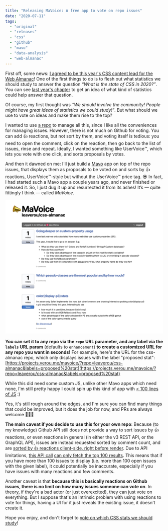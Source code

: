 ```yaml
---
title: "Releasing MaVoice: A free app to vote on repo issues"
date: "2020-07-11"
tags:
  - "original"
  - "releases"
  - "css"
  - "github"
  - "mavo"
  - "data-analysis"
  - "web-almanac"
---
```


First off, some news: [I agreed to be this year's CSS content lead for the Web Almanac](https://github.com/HTTPArchive/almanac.httparchive.org/issues/898)! One of the first things to do is to flesh out what statistics we should study to answer the question _“What is the state of CSS in 2020?”_. You can see [last year's chapter](https://almanac.httparchive.org/en/2019/css) to get an idea of what kind of statistics could help answer that question.

Of course, my first thought was _“We should involve the community! People might have great ideas of statistics we could study!”_. But what should we use to vote on ideas and make them rise to the top?

I wanted to use [a repo](https://github.com/LeaVerou/css-almanac) to manage all this, since I like all the conveniences for managing issues. However, there is not much on Github for voting. You can add 👍 reactions, but not sort by them, and voting itself is tedious: you need to open the comment, click on the reaction, then go back to the list of issues, rinse and repeat. Ideally, I wanted something like UserVoice™️, which lets you vote with one click, and sorts proposals by votes.

And then it dawned on me: I'll just build a [Mavo](https://mavo.io) app on top of the repo issues, that displays them as proposals to be voted on and sorts by 👍 reactions, UserVoice™️-style but without the UserVoice™️ price tag. 😎 In fact, I had started such a Mavo app a couple years ago, and never finished or released it. So, I just dug it up and resurrected it from its ashes! It’s — quite fittingly I think — called _MaVoice_.

[![](images/image.png)](https://projects.verou.me/mavoice)

**You can set it to any repo via the `repo` URL parameter, and any label via the `labels` URL param** (defaults to `enhancement`) **to create a customized URL for any repo you want in seconds!** For example, here's the URL for the css-almanac repo, which only displays issues with the label "proposed stat": [https://projects.verou.me/mavoice/?repo=leaverou/css-almanac&labels=proposed%20stat](https://projects.verou.me/mavoice/?repo=leaverou/css-almanac&labels=proposed%20stat)

While this did need some custom JS, unlike other Mavo apps which need none, I'm still pretty happy I could spin up this kind of app with [< 100 lines of JS](https://github.com/LeaVerou/mavoice/blob/master/mavoice.js) :)

Yes, it's still rough around the edges, and I'm sure you can find many things that could be improved, but it does the job for now, and PRs are always welcome 🤷🏽‍♀️

**The main caveat if you decide to use this for your own repo**: Because (to my knowledge) Github API still does not provide a way to sort issues by 👍 reactions, or even reactions in general (in either the v3 REST API, or the GraphQL API), issues are instead requested sorted by comment count, and are [sorted by 👍 reactions client-side, right before render](https://github.com/LeaVerou/mavoice/blob/master/mavoice.js#L42). Due to API limitations, [this API call](https://github.com/LeaVerou/mavoice/blob/master/index.html#L14) [can only fetch the top 100 results](https://developer.github.com/v3/#pagination). This means that if you have more than 100 issues to display (i.e. more than 100 open issues with the given label), it could potentially be inaccurate, especially if you have issues with many reactions and few comments.

Another caveat is that **because this is basically reactions on Github issues, there is no limit on how many issues someone can vote on**. In theory, if they're a bad actor (or just overexcited), they can just vote on everything. But I suppose that's an intrinsic problem with using reactions to vote for things, having a UI for it just reveals the existing issue, it doesn't create it.

Hope you enjoy, and don't forget to [vote on which CSS stats we should study](https://projects.verou.me/mavoice/?repo=leaverou/css-almanac&labels=proposed%20stat)!
